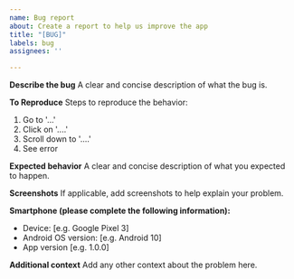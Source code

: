 ```yaml
---
name: Bug report
about: Create a report to help us improve the app
title: "[BUG]"
labels: bug
assignees: ''

---
```


**Describe the bug**
A clear and concise description of what the bug is.

**To Reproduce**
Steps to reproduce the behavior:
1. Go to '...'
2. Click on '....'
3. Scroll down to '....'
4. See error

**Expected behavior**
A clear and concise description of what you expected to happen.

**Screenshots**
If applicable, add screenshots to help explain your problem.

**Smartphone (please complete the following information):**
 - Device: [e.g. Google Pixel 3]
 - Android OS version: [e.g. Android 10]
 - App version [e.g. 1.0.0]

**Additional context**
Add any other context about the problem here.
